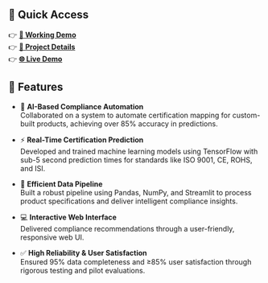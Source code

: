 ## 🔗 Quick Access

👉 **[🔧 Working Demo](https://bhagyapatel-portfolio.vercel.app/projects-ai.html)**  
👉 **[📘 Project Details](https://bhagyapatel-portfolio.vercel.app/projects-ai.html)**  
👉 **[🌐 Live Demo](https://quickbillai.streamlit.app/)**

## 🚀 Features

- 🤖 **AI-Based Compliance Automation**  
  Collaborated on a system to automate certification mapping for custom-built products, achieving over 85% accuracy in predictions.

- ⚡ **Real-Time Certification Prediction**  
  Developed and trained machine learning models using TensorFlow with sub-5 second prediction times for standards like ISO 9001, CE, ROHS, and ISI.

- 🔄 **Efficient Data Pipeline**  
  Built a robust pipeline using Pandas, NumPy, and Streamlit to process product specifications and deliver intelligent compliance insights.

- 💻 **Interactive Web Interface**  
  Delivered compliance recommendations through a user-friendly, responsive web UI.

- ✅ **High Reliability & User Satisfaction**  
  Ensured 95% data completeness and ≥85% user satisfaction through rigorous testing and pilot evaluations.
